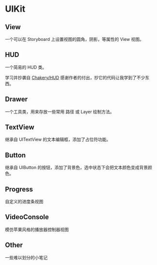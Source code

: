 
# UIKit

## View

一个可以在 Storyboard 上设置视图的圆角，阴影，等属性的 View 视图。

## HUD

一个简易的 HUD 类。

学习并抄袭自 [Chakery/HUD](https://github.com/Chakery/HUD) 感谢作者的付出，抄它的代码让我学到了不少东西。

## Drawer

一个工具类，用来存放一些常用 路径 或 Layer 绘制方法。

## TextView

继承自 UITextView 的文本编辑框，添加了占位符功能。

## Button

继承自 UIButton 的按钮，添加了背景色，选中状态下会把文本颜色变成背景颜色。

## Progress

自定义的进度条视图

## VideoConsole

模仿苹果风格的播放器控制器视图

## Other

一些难以划分的小笔记